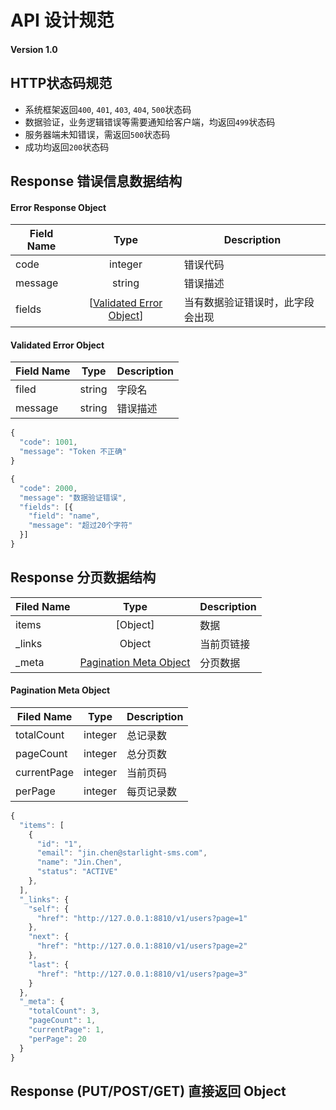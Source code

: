 # API 设计规范
#### Version 1.0

## HTTP状态码规范
* 系统框架返回`400`, `401`, `403`, `404`, `500`状态码
* 数据验证，业务逻辑错误等需要通知给客户端，均返回`499`状态码
* 服务器端未知错误，需返回`500`状态码
* 成功均返回`200`状态码

## Response 错误信息数据结构
#### <a name="errorResponseObject"></a>Error Response Object

Field Name | Type | Description
---|:---:|---
code | integer | 错误代码
message | string | 错误描述
fields | [[Validated Error Object](#validatedErrorObject)] | 当有数据验证错误时，此字段会出现

#### <a name="validatedErrorObject"></a>Validated Error Object
Field Name | Type | Description
---|:---:|---
filed | string | 字段名
message | string | 错误描述

```js
{
  "code": 1001,
  "message": "Token 不正确"
}
```

```js
{
  "code": 2000,
  "message": "数据验证错误",
  "fields": [{
    "field": "name",
    "message": "超过20个字符"
  }]
}
```

## Response 分页数据结构

Filed Name | Type | Description
---|:---:|---
items | [Object] | 数据
\_links | Object | 当前页链接
\_meta | [Pagination Meta Object](#metaObject) | 分页数据

#### <a name="metaObject"></a>Pagination Meta Object
Filed Name | Type | Description
---|:---:|---
totalCount | integer | 总记录数
pageCount | integer | 总分页数
currentPage | integer | 当前页码
perPage | integer | 每页记录数

```js
{
  "items": [
    {
      "id": "1",
      "email": "jin.chen@starlight-sms.com",
      "name": "Jin.Chen",
      "status": "ACTIVE"
    },
  ],
  "_links": {
    "self": {
      "href": "http://127.0.0.1:8810/v1/users?page=1"
    },
    "next": {
      "href": "http://127.0.0.1:8810/v1/users?page=2"
    },
    "last": {
      "href": "http://127.0.0.1:8810/v1/users?page=3"
    }
  },
  "_meta": {
    "totalCount": 3,
    "pageCount": 1,
    "currentPage": 1,
    "perPage": 20
  }
}
```

## Response (PUT/POST/GET) 直接返回 Object
